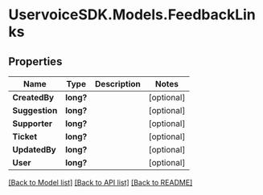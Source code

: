 # UservoiceSDK.Models.FeedbackLinks
## Properties

Name | Type | Description | Notes
------------ | ------------- | ------------- | -------------
**CreatedBy** | **long?** |  | [optional] 
**Suggestion** | **long?** |  | [optional] 
**Supporter** | **long?** |  | [optional] 
**Ticket** | **long?** |  | [optional] 
**UpdatedBy** | **long?** |  | [optional] 
**User** | **long?** |  | [optional] 

[[Back to Model list]](../README.md#documentation-for-models) [[Back to API list]](../README.md#documentation-for-api-endpoints) [[Back to README]](../README.md)

